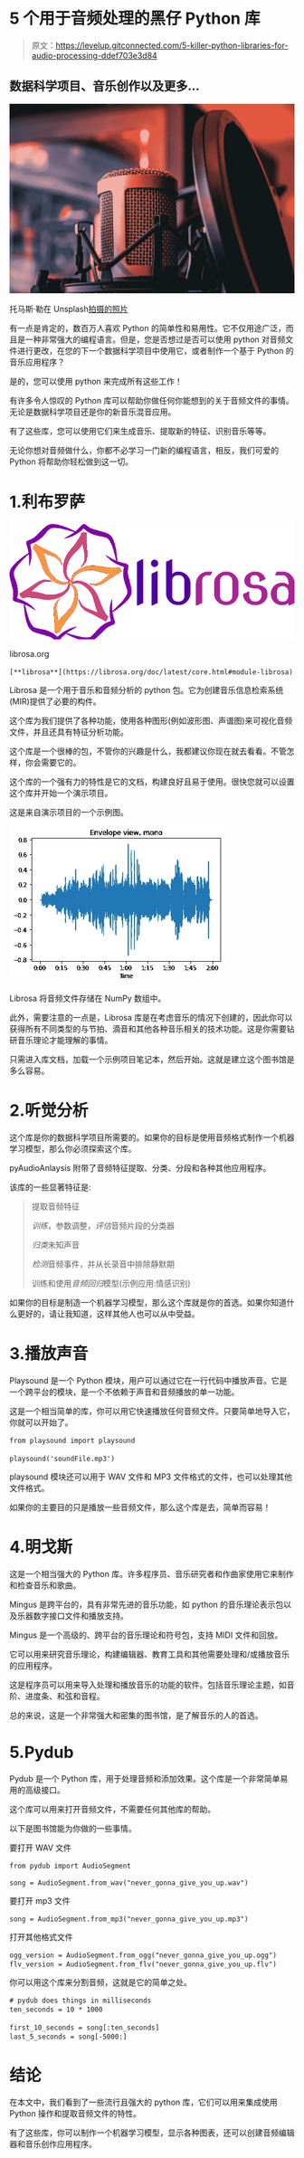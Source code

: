 # 5 个用于音频处理的黑仔 Python 库

> 原文：<https://levelup.gitconnected.com/5-killer-python-libraries-for-audio-processing-ddef703e3d84>

## 数据科学项目、音乐创作以及更多…

![](img/2975bd6233300a1ab6786cbe495a6450.png)

托马斯·勒在 Unsplash[拍摄的照片](https://unsplash.com?utm_source=medium&utm_medium=referral)

有一点是肯定的，数百万人喜欢 Python 的简单性和易用性。它不仅用途广泛，而且是一种非常强大的编程语言。但是，您是否想过是否可以使用 python 对音频文件进行更改，在您的下一个数据科学项目中使用它，或者制作一个基于 Python 的音乐应用程序？

是的，您可以使用 python 来完成所有这些工作！

有许多令人惊叹的 Python 库可以帮助你做任何你能想到的关于音频文件的事情。无论是数据科学项目还是你的新音乐混音应用。

有了这些库，您可以使用它们来生成音乐、提取新的特征、识别音乐等等。

无论你想对音频做什么，你都不必学习一门新的编程语言，相反，我们可爱的 Python 将帮助你轻松做到这一切。

# 1.利布罗萨

![](img/9d1da623f818ad67afbdfb72936075ef.png)

librosa.org

`[**librosa**](https://librosa.org/doc/latest/core.html#module-librosa)`

Librosa 是一个用于音乐和音频分析的 python 包。它为创建音乐信息检索系统(MIR)提供了必要的构件。

这个库为我们提供了各种功能，使用各种图形(例如波形图、声谱图)来可视化音频文件，并且还具有特征分析功能。

这个库是一个很棒的包，不管你的兴趣是什么，我都建议你现在就去看看。不管怎样，你会需要它的。

这个库的一个强有力的特性是它的文档，构建良好且易于使用。很快您就可以设置这个库并开始一个演示项目。

这是来自演示项目的一个示例图。

![](img/35e3bd508c922399bc0dc6384a670c6f.png)

Librosa 将音频文件存储在 NumPy 数组中。

此外，需要注意的一点是，Librosa 库是在考虑音乐的情况下创建的，因此你可以获得所有不同类型的与节拍、滴音和其他各种音乐相关的技术功能。这是你需要钻研音乐理论才能理解的事情。

只需进入库文档，加载一个示例项目笔记本，然后开始。这就是建立这个图书馆是多么容易。

# 2.听觉分析

这个库是你的数据科学项目所需要的。如果你的目标是使用音频格式制作一个机器学习模型，那么你必须探索这个库。

pyAudioAnlaysis 附带了音频特征提取、分类、分段和各种其他应用程序。

该库的一些显著特征是:

> 提取音频特征
> 
> *训练*，参数调整，*评估*音频片段的分类器
> 
> *归类*未知声音
> 
> *检测*音频事件，并从长录音中排除静默期
> 
> 训练和使用*音频回归*模型(示例应用:情感识别)

如果你的目标是制造一个机器学习模型，那么这个库就是你的首选。如果你知道什么更好的，请让我知道，这样其他人也可以从中受益。

# 3.播放声音

Playsound 是一个 Python 模块，用户可以通过它在一行代码中播放声音。它是一个跨平台的模块，是一个不依赖于声音和音频播放的单一功能。

这是一个相当简单的库，你可以用它快速播放任何音频文件。只要简单地导入它，你就可以开始了。

```
from playsound import playsound

playsound('soundFile.mp3')
```

playsound 模块还可以用于 WAV 文件和 MP3 文件格式的文件，也可以处理其他文件格式。

如果你的主要目的只是播放一些音频文件，那么这个库是去，简单而容易！

# 4.明戈斯

这是一个相当强大的 Python 库。许多程序员、音乐研究者和作曲家使用它来制作和检查音乐和歌曲。

Mingus 是跨平台的，具有非常先进的音乐功能，如 python 的音乐理论表示包以及乐器数字接口文件和播放支持。

Mingus 是一个高级的、跨平台的音乐理论和符号包，支持 MIDI 文件和回放。

它可以用来研究音乐理论，构建编辑器、教育工具和其他需要处理和/或播放音乐的应用程序。

这是程序员可以用来导入处理和播放音乐的功能的软件。包括音乐理论主题，如音阶、进度条、和弦和音程。

总的来说，这是一个非常强大和密集的图书馆，是了解音乐的人的首选。

# 5.Pydub

Pydub 是一个 Python 库，用于处理音频和添加效果。这个库是一个非常简单易用的高级接口。

这个库可以用来打开音频文件，不需要任何其他库的帮助。

以下是图书馆能为你做的一些事情。

要打开 WAV 文件

```
from pydub import AudioSegment
```

```
song = AudioSegment.from_wav("never_gonna_give_you_up.wav")
```

要打开 mp3 文件

```
song = AudioSegment.from_mp3("never_gonna_give_you_up.mp3")
```

打开其他格式文件

```
ogg_version = AudioSegment.from_ogg("never_gonna_give_you_up.ogg")
flv_version = AudioSegment.from_flv("never_gonna_give_you_up.flv")
```

你可以用这个库来分割音频，这就是它的简单之处。

```
# pydub does things in milliseconds
ten_seconds = 10 * 1000

first_10_seconds = song[:ten_seconds]
last_5_seconds = song[-5000:]
```

# 结论

在本文中，我们看到了一些流行且强大的 python 库，它们可以用来集成使用 Python 操作和提取音频文件的特性。

有了这些库，你可以制作一个机器学习模型，显示各种图表，还可以创建音频编辑器和音乐创作应用程序。